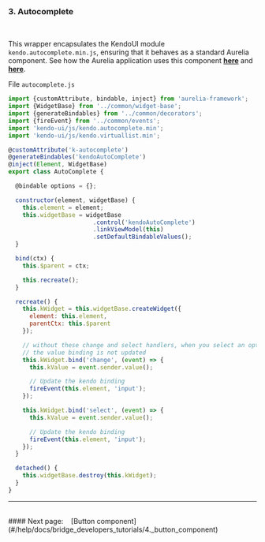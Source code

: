<br>

### 3. Autocomplete
<br>

This wrapper encapsulates the KendoUI module `kendo.autocomplete.min.js`, ensuring that it behaves as a standard Aurelia component. See how the Aurelia application uses this component **[here](#/help/docs/app_developers_tutorials/3._autocomplete_component)** and **[here](#/samples/autocomplete)**.
<br>

File `autocomplete.js`
<br>
```javascript
import {customAttribute, bindable, inject} from 'aurelia-framework';
import {WidgetBase} from '../common/widget-base';
import {generateBindables} from '../common/decorators';
import {fireEvent} from '../common/events';
import 'kendo-ui/js/kendo.autocomplete.min';
import 'kendo-ui/js/kendo.virtuallist.min';

@customAttribute('k-autocomplete')
@generateBindables('kendoAutoComplete')
@inject(Element, WidgetBase)
export class AutoComplete {

  @bindable options = {};

  constructor(element, widgetBase) {
    this.element = element;
    this.widgetBase = widgetBase
                        .control('kendoAutoComplete')
                        .linkViewModel(this)
                        .setDefaultBindableValues();
  }

  bind(ctx) {
    this.$parent = ctx;

    this.recreate();
  }

  recreate() {
    this.kWidget = this.widgetBase.createWidget({
      element: this.element,
      parentCtx: this.$parent
    });

    // without these change and select handlers, when you select an options
    // the value binding is not updated
    this.kWidget.bind('change', (event) => {
      this.kValue = event.sender.value();

      // Update the kendo binding
      fireEvent(this.element, 'input');
    });

    this.kWidget.bind('select', (event) => {
      this.kValue = event.sender.value();

      // Update the kendo binding
      fireEvent(this.element, 'input');
    });
  }

  detached() {
    this.widgetBase.destroy(this.kWidget);
  }
}

```




* * *
<br>
#### Next page: &nbsp;&nbsp; [Button component](#/help/docs/bridge_developers_tutorials/4._button_component)
